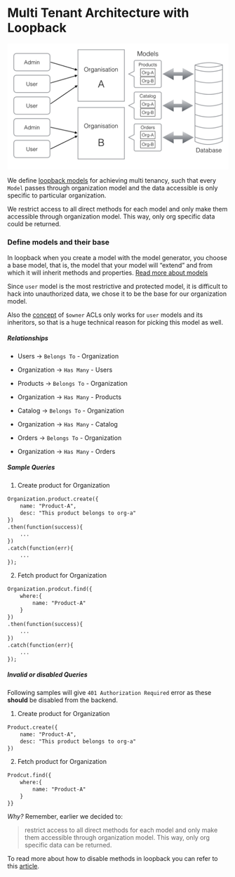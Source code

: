# Multi Tenant Architecture with Loopback
![](/assets/multi-tenant-architecture.png)

We define [loopback models](https://loopback.io/doc/en/lb3/Defining-models.html) for achieving multi tenancy, such that every `Model` passes through organization model and the data accessible is only specific to particular organization. 

We restrict access to all direct methods for each model and only make them accessible through organization model. This way, only org specific data could be returned.

### Define models and their base
In loopback when you create a model with the model generator, you choose a base model, that is, the model that your model will “extend” and from which it will inherit methods and properties. [Read more about models](https://loopback.io/doc/en/lb3/Extending-built-in-models.html)

Since `user` model is the most restrictive and protected model, it is difficult to hack into unauthorized data, we chose it to be the base for our organization model.

Also the [concept](https://github.com/strongloop/loopback/issues/854#issuecomment-63992641) of `$owner` ACLs only works for `user` models and its inheritors, so that is a huge technical reason for picking this model as well.

##### Relationships
* Users -> `Belongs To` - Organization
* Organization -> `Has Many` - Users


* Products -> `Belongs To` - Organization
* Organization -> `Has Many` - Products


* Catalog -> `Belongs To` - Organization
* Organization -> `Has Many` - Catalog


* Orders -> `Belongs To` - Organization
* Organization -> `Has Many` - Orders

##### Sample Queries 

1. Create product for Organization
```
Organization.product.create({
    name: "Product-A",
    desc: "This product belongs to org-a"
})
.then(function(success){
    ...
})
.catch(function(err){
    ...
});
```

2. Fetch product for Organization
```
Organization.prodcut.find({
    where:{
        name: "Product-A"
    } 
})
.then(function(success){
    ...
})
.catch(function(err){
    ...
});
```

##### Invalid or disabled Queries

Following samples will give `401 Authorization Required` error as these **should** be disabled from the backend.

1. Create product for Organization
```
Product.create({
    name: "Product-A",
    desc: "This product belongs to org-a"
})
```
2. Fetch product for Organization
```
Prodcut.find({
    where:{
        name: "Product-A"
    } 
}}
```

*Why?* Remember, earlier we decided to:
> restrict access to all direct methods for each model and only make them accessible through organization model. This way, only org specific data can be returned.

To read more about how to disable methods in loopback you can refer to this [article](https://loopback.io/doc/en/lb3/Exposing-models-over-REST.html#exposing-and-hiding-models-methods-and-endpoints).
